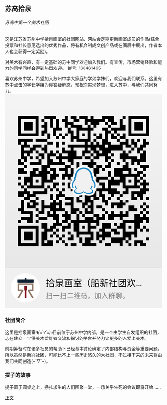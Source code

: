 ## 苏高拾泉
###### 苏高中第一个美术社团
这是江苏省苏州中学拾泉画室的社团网站，网站会定期更新画室成员的作品(综合投票和社长意见选出的优秀作品，将有机会制成文创产品或在画展中展出，作者本人也会获得一定奖励)。

对美术有兴趣，有一定基础的苏中同学欢迎加入我们。有宣传，市场营销经验和能力的同学同样会得到热烈欢迎。
群号: 166461465

喜欢苏州中学，希望加入苏州中学大家庭的学弟学妹们，欢迎与我们联系。这里有苏中点击的学长学姐为你答疑解惑，预祝你实现梦想，进入苏中，与我们共同努力。
![群二维码](nx.png)

### 社团简介
这里是拾泉画室*٩(๑´∀`๑)ง*目前位于苏州中学内部，是一个由学生自发组织的社团，志在建立一个供美术爱好者交流和探讨的平台并努力让更多的人爱上美术。

前期筹备时在诸多社员的帮助下已经基本讨论确定了内部结构与资金等重要问题，所以虽然是新兴社团，可能比不上一些历史悠久的大社团，不过接下来的未来将由我们共同创造(◦˙▽˙◦)。

### 提子的故事
提子置于圆桌之上，挣扎求生的人们围聚一堂，一场关乎生死的会议即将开始……

[正文](OurStory "提子与圆桌")

